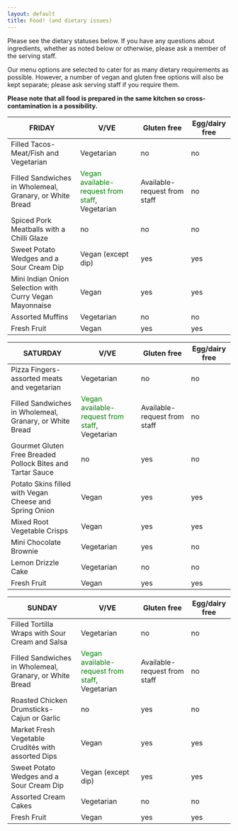 ```yaml
---
layout: default
title: Food! (and dietary issues)
---
```


<p>Please see the dietary statuses below. If you have any questions about ingredients, whether as noted below or otherwise, please ask a member of the serving staff.</p>

<p>Our menu options are selected to cater for as many dietary requirements as possible. However, a number of vegan and gluten free options will also be kept separate; please ask serving staff if you require them.</p>

<p><strong>Please note that all food is prepared in the same kitchen so cross-contamination is a possibility.</strong></p>

<table class="table">
  <thead>
    <th scope="column">FRIDAY</th>
    <th scope="column">V/VE</th>
    <th scope="column">Gluten free</th>
    <th scope="column">Egg/dairy free</th>
  </thead>
  <tr class="foodrow">
    <td class="foodcell">Filled Tacos- Meat/Fish and Vegetarian</td>
    <td class="foodcell vegetarian">Vegetarian</td>
    <td class="foodcell dietaryexception">no</td>
    <td class="foodcell dietaryexception">no</td>
  </tr>
  <tr class="foodrow">
    <td class="foodcell">Filled Sandwiches in Wholemeal, Granary, or White Bread</td>
    <td class="foodcell vegetarian"><font color="green">Vegan available- request from staff</font>, Vegetarian</td>
    <td class="foodcell">Available- request from staff</td>
    <td class="foodcell dietaryexception">no</td>
  </tr>
  <tr class="foodrow">
    <td class="foodcell">Spiced Pork Meatballs with a Chilli Glaze</td>
    <td class="foodcell dietaryexception">no</td>
    <td class="foodcell dietaryexception">no</td>
    <td class="foodcell dietaryexception">no</td>
  </tr>
  <tr class="foodrow">
    <td class="foodcell">Sweet Potato Wedges and a Sour Cream Dip</td>
    <td class="foodcell vegan">Vegan (except dip)</td>
    <td class="foodcell">yes</td>
    <td class="foodcell">yes</td>
  </tr>
  <tr class="foodrow">
    <td class="foodcell">Mini Indian Onion Selection with Curry Vegan Mayonnaise</td>
    <td class="foodcell vegan">Vegan</td>
    <td class="foodcell">yes</td>
    <td class="foodcell">yes</td>
  </tr>
  <tr class="foodrow">
    <td class="foodcell">Assorted Muffins</td>
    <td class="foodcell vegetarian">Vegetarian</td>
    <td class="foodcell dietaryexception">no</td>
    <td class="foodcell dietaryexception">no</td>
  </tr>
  <tr class="foodrow">
    <td class="foodcell">Fresh Fruit</td>
    <td class="foodcell vegan">Vegan</td>
    <td class="foodcell">yes</td>
    <td class="foodcell">yes</td>
  </tr>
</table>

<table class="table">
  <thead>
    <th scope="column">SATURDAY</th>
    <th scope="column">V/VE</th>
    <th scope="column">Gluten free</th>
    <th scope="column">Egg/dairy free</th>
  </thead>
  <tr class="foodrow">
    <td class="foodcell">Pizza Fingers- assorted meats and vegetarian</td>
    <td class="foodcell vegetarian">Vegetarian</td>
    <td class="foodcell dietaryexception">no</td>
    <td class="foodcell dietaryexception">no</td>
  </tr>
  <tr class="foodrow">
    <td class="foodcell">Filled Sandwiches in Wholemeal, Granary, or White Bread</td>
    <td class="foodcell vegetarian"><font color="green">Vegan available- request from staff</font>, Vegetarian</td>
    <td class="foodcell">Available- request from staff</td>
    <td class="foodcell dietaryexception">no</td>
  </tr>
  <tr class="foodrow">
    <td class="foodcell">Gourmet Gluten Free Breaded Pollock Bites and Tartar Sauce</td>
    <td class="foodcell dietaryexception">no</td>
    <td class="foodcell">yes</td>
    <td class="foodcell dietaryexception">no</td>
  </tr>
  <tr class="foodrow">
    <td class="foodcell">Potato Skins filled with Vegan Cheese and Spring Onion</td>
    <td class="foodcell vegan">Vegan</td>
    <td class="foodcell">yes</td>
    <td class="foodcell">yes</td>
  </tr>
  <tr class="foodrow">
    <td class="foodcell">Mixed Root Vegetable Crisps</td>
    <td class="foodcell vegan">Vegan</td>
    <td class="foodcell">yes</td>
    <td class="foodcell">yes</td>
  </tr>
  <tr class="foodrow">
    <td class="foodcell">Mini Chocolate Brownie</td>
    <td class="foodcell vegetarian">Vegetarian</td>
    <td class="foodcell">yes</td>
    <td class="foodcell dietaryexception">no</td>
  </tr>
  <tr class="foodrow">
    <td class="foodcell">Lemon Drizzle Cake</td>
    <td class="foodcell vegetarian">Vegetarian</td>
    <td class="foodcell dietaryexception">no</td>
    <td class="foodcell dietaryexception">no</td>
  </tr>
  <tr class="foodrow">
    <td class="foodcell">Fresh Fruit</td>
    <td class="foodcell vegan">Vegan</td>
    <td class="foodcell">yes</td>
    <td class="foodcell">yes</td>
  </tr>
</table>

<table class="table">
  <thead>
    <th scope="column">SUNDAY</th>
    <th scope="column">V/VE</th>
    <th scope="column">Gluten free</th>
    <th scope="column">Egg/dairy free</th>
  </thead>
  <tr class="foodrow">
    <td class="foodcell">Filled Tortilla Wraps with Sour Cream and Salsa</td>
    <td class="foodcell vegetarian">Vegetarian</td>
    <td class="foodcell dietaryexception">no</td>
    <td class="foodcell dietaryexception">no</td>
  </tr>
  <tr class="foodrow">
    <td class="foodcell">Filled Sandwiches in Wholemeal, Granary, or White Bread</td>
    <td class="foodcell vegetarian"><font color="green">Vegan available- request from staff</font>, Vegetarian</td>
    <td class="foodcell">Available- request from staff</td>
    <td class="foodcell dietaryexception">no</td>
  </tr>
  <tr class="foodrow">
    <td class="foodcell">Roasted Chicken Drumsticks- Cajun or Garlic</td>
    <td class="foodcell dietaryexception">no</td>
    <td class="foodcell">yes</td>
    <td class="foodcell dietaryexception">no</td>
  </tr>
  <tr class="foodrow">
    <td class="foodcell">Market Fresh Vegetable Crudités with assorted Dips</td>
    <td class="foodcell vegan">Vegan</td>
    <td class="foodcell">yes</td>
    <td class="foodcell">yes</td>
  </tr>
  <tr class="foodrow">
    <td class="foodcell">Sweet Potato Wedges and a Sour Cream Dip</td>
    <td class="foodcell vegan">Vegan (except dip)</td>
    <td class="foodcell">yes</td>
    <td class="foodcell">yes</td>
  </tr>
  <tr class="foodrow">
    <td class="foodcell">Assorted Cream Cakes</td>
    <td class="foodcell vegetarian">Vegetarian</td>
    <td class="foodcell dietaryexception">no</td>
    <td class="foodcell dietaryexception">no</td>
  </tr>
  <tr class="foodrow">
    <td class="foodcell">Fresh Fruit</td>
    <td class="foodcell vegan">Vegan</td>
    <td class="foodcell">yes</td>
    <td class="foodcell">yes</td>
  </tr>
</table>

